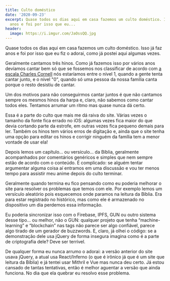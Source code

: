 ```yaml
---
title: Culto doméstico
date: '2020-09-23'
excerpt: Quase todos os dias aqui em casa fazemos um culto doméstico. Isso já faz
  anos e foi por isso que eu...
header:
  image: https://i.imgur.com/JaOssQQ.jpg
---
```




Quase todos os dias aqui em casa fazemos um culto doméstico. Isso já faz anos e foi por isso que eu fiz o adorai, como já postei aqui algumas vezes.

Geralmente cantamos três hinos. Como já fazemos isso por vários anos devíamos cantar bem só que se fossemos nos classificar de acordo com [a escala Charles Cornell](https://www.youtube.com/watch?v=R2Eotw3IxN4) nós estaríamos entre o nível 1, quando a gente tenta cantar junto, e o nível "0", quando só uma pessoa da nossa família canta porque o resto desistiu de cantar.

Um dos motivos para não conseguirmos cantar juntos é que não cantamos sempre os mesmos hinos da harpa e, claro, não sabemos como cantar todos eles. Tentamos arrumar um ritmo mas quase nunca dá certo.

Essa é a parte do culto que mais me dá raiva do site. Várias vezes o tamanho da fonte fica errado no iOS: algumas vezes fica maior do que devia cortando parte da estrofe, em outras vezes fica pequeno demais para ler. Também os hinos tem vários erros de digitação e, ainda que o site tenha uma opção para editar os hinos e corrigir ninguém da família tem a menor vontade de usar ela!

Depois lemos um capítulo… ou versículo… da Bíblia, geralmente acompanhados por comentários genéricos e simples que nem sempre estão de acordo com o conteúdo. É complicado: se alguém tentar argumentar alguma coisa aí entramos em uma discussão e vou ter menos tempo para assistir meu anime depois do culto terminar.

Geralmente quando termina eu fico pensando como eu poderia melhorar o site para resolver os problemas que temos com ele. Por exemplo lemos um versículo aleatório pois esquecemos onde paramos na leitura da Bíblia. Era para estar registrado no histórico, mas como ele é armazenado no dispositivo um dia perdemos essa informação.

Eu poderia sincronizar isso com o Firebase, IPFS, GUN ou outro sistema desse tipo… ou melhor, não o GUN: qualquer projeto que tenha “machine-learning” e “blockchain” nas tags não parece ser algo confiável, parece algo tirado de um gerador de buzzwords. E, claro, já olhei o código: se a demonstração dele usa jQuery de forma insegura imagina como é a parte de criptografia dele? Deve ser terrível.

De qualquer forma eu nunca arrumo o adorai: a versão anterior do site usava jQuery, a atual usa React/Inferno (o que é irônico já que é um site que leitura da Bíblia) e já tentei usar Mithril e Vue mas nunca deu certo. Já estou cansado de tantas tentativas, então é melhor aguentar a versão que ainda funciona. No dia que ela quebrar eu resolvo esse problema.